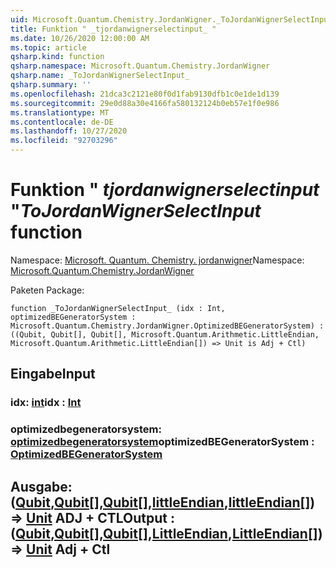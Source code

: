 ```yaml
---
uid: Microsoft.Quantum.Chemistry.JordanWigner._ToJordanWignerSelectInput_
title: Funktion " _tjordanwignerselectinput_ "
ms.date: 10/26/2020 12:00:00 AM
ms.topic: article
qsharp.kind: function
qsharp.namespace: Microsoft.Quantum.Chemistry.JordanWigner
qsharp.name: _ToJordanWignerSelectInput_
qsharp.summary: ''
ms.openlocfilehash: 21dca3c2121e80f0d1fab9130dfb1c0e1de1d139
ms.sourcegitcommit: 29e0d88a30e4166fa580132124b0eb57e1f0e986
ms.translationtype: MT
ms.contentlocale: de-DE
ms.lasthandoff: 10/27/2020
ms.locfileid: "92703296"
---
```

# <a name="_tojordanwignerselectinput_-function"></a><span data-ttu-id="9fcd7-102">Funktion " _tjordanwignerselectinput_ "</span><span class="sxs-lookup"><span data-stu-id="9fcd7-102">_ToJordanWignerSelectInput_ function</span></span>

<span data-ttu-id="9fcd7-103">Namespace: [Microsoft. Quantum. Chemistry. jordanwigner](xref:Microsoft.Quantum.Chemistry.JordanWigner)</span><span class="sxs-lookup"><span data-stu-id="9fcd7-103">Namespace: [Microsoft.Quantum.Chemistry.JordanWigner](xref:Microsoft.Quantum.Chemistry.JordanWigner)</span></span>

<span data-ttu-id="9fcd7-104">Paketen [](https://nuget.org/packages/)</span><span class="sxs-lookup"><span data-stu-id="9fcd7-104">Package: [](https://nuget.org/packages/)</span></span>




```qsharp
function _ToJordanWignerSelectInput_ (idx : Int, optimizedBEGeneratorSystem : Microsoft.Quantum.Chemistry.JordanWigner.OptimizedBEGeneratorSystem) : ((Qubit, Qubit[], Qubit[], Microsoft.Quantum.Arithmetic.LittleEndian, Microsoft.Quantum.Arithmetic.LittleEndian[]) => Unit is Adj + Ctl)
```


## <a name="input"></a><span data-ttu-id="9fcd7-105">Eingabe</span><span class="sxs-lookup"><span data-stu-id="9fcd7-105">Input</span></span>

### <a name="idx--int"></a><span data-ttu-id="9fcd7-106">idx: [int](xref:microsoft.quantum.lang-ref.int)</span><span class="sxs-lookup"><span data-stu-id="9fcd7-106">idx : [Int](xref:microsoft.quantum.lang-ref.int)</span></span>




### <a name="optimizedbegeneratorsystem--optimizedbegeneratorsystem"></a><span data-ttu-id="9fcd7-107">optimizedbegeneratorsystem: [optimizedbegeneratorsystem](xref:Microsoft.Quantum.Chemistry.JordanWigner.OptimizedBEGeneratorSystem)</span><span class="sxs-lookup"><span data-stu-id="9fcd7-107">optimizedBEGeneratorSystem : [OptimizedBEGeneratorSystem](xref:Microsoft.Quantum.Chemistry.JordanWigner.OptimizedBEGeneratorSystem)</span></span>





## <a name="output--qubitqubitqubitlittleendianlittleendian--unit-adj--ctl"></a><span data-ttu-id="9fcd7-108">Ausgabe: ([Qubit](xref:microsoft.quantum.lang-ref.qubit),[Qubit](xref:microsoft.quantum.lang-ref.qubit)[],[Qubit](xref:microsoft.quantum.lang-ref.qubit)[],[littleEndian](xref:Microsoft.Quantum.Arithmetic.LittleEndian),[littleEndian](xref:Microsoft.Quantum.Arithmetic.LittleEndian)[]) => [Unit](xref:microsoft.quantum.lang-ref.unit) ADJ + CTL</span><span class="sxs-lookup"><span data-stu-id="9fcd7-108">Output : ([Qubit](xref:microsoft.quantum.lang-ref.qubit),[Qubit](xref:microsoft.quantum.lang-ref.qubit)[],[Qubit](xref:microsoft.quantum.lang-ref.qubit)[],[LittleEndian](xref:Microsoft.Quantum.Arithmetic.LittleEndian),[LittleEndian](xref:Microsoft.Quantum.Arithmetic.LittleEndian)[]) => [Unit](xref:microsoft.quantum.lang-ref.unit) Adj + Ctl</span></span>

